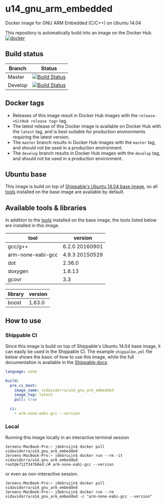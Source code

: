 # u14_gnu_arm_embedded
Docker image for GNU ARM Embedded (C/C++) on Ubuntu 14.04

This repository is automatically build into an image on the Docker Hub.  
<a href="https://hub.docker.com/r/vidavidorra/u14_gnu_arm_embedded/" target="_blank"> <img src="https://www.docker.com/sites/default/files/legal/small_h.png" alt="docker"/> </a>

## Build status
| Branch  | Status                                         |
| ------- | ---------------------------------------------- |
| Master  | [![Build Status][badge-master]][shippable-ci]  |
| Develop | [![Build Status][badge-develop]][shippable-ci] |

## Docker tags
- Releases of this image result in Docker Hub images with the `release-<GitHub release tag>` tag.
- The latest release of this Docker image is available on Docker Hub with the `latest` tag, and is best suitable for production environments requiring the latest version.
- The `master` branch results in Docker Hub images with the `master` tag, and should not be used in a production environment.
- The `develop` branch results in Docker Hub images with the `develop` tag, and should not be used in a production environment.

## Ubuntu base
This image is build on top of [Shippable's Ubuntu 14.04 base image](https://hub.docker.com/r/drydock/u14), so all [tools](http://docs.shippable.com/ci/supported/#tools) installed on the base image are available by default.

## Available tools & libraries
In addition to the [tools](http://docs.shippable.com/ci/supported/#tools) installed on the base image, the tools listed below are installed in this image.

| tool                  | version               |
| --------------------- | --------------------- |
| gcc/g++               | 6.2.0 20160901        |
| arm-none-eabi-gcc     | 4.9.3 20150529        |
| dot                   | 2.36.0                |
| doxygen               | 1.8.13                |
| gcovr                 | 3.3                   |

| library               | version               |
| --------------------- | --------------------- |
| boost                 | 1.63.0                |

## How to use
### Shippable CI
Since this image is build on top of Shippable's Ubuntu 14.04 base image, it can easily be used in the Shippable CI. The example `shippalbe.yml` file below shows the basic of how to use this image, while the full documentation is available in the [Shippable docs](http://docs.shippable.com/ci/shippableyml/#pre_ci_boot).

```yml
language: none

build:
  pre_ci_boot:
    image_name: vidavidorra/u14_gnu_arm_embedded
    image_tag: latest
    pull: true

  ci:
    - arm-none-eabi-gcc --version
```

### Local
Running this image locally in an interactive terminal session
```shell
Jeroens-MacBook-Pro:~ jdebruijn$ docker pull vidavidorra/u14_gnu_arm_embedded
Jeroens-MacBook-Pro:~ jdebruijn$ docker run --rm -it vidavidorra/u14_gnu_arm_embedded
root@e712f34768ed:/# arm-none-eabi-gcc --version
```
or even as non-interactive session.
```shell
Jeroens-MacBook-Pro:~ jdebruijn$ docker pull vidavidorra/u14_gnu_arm_embedded
Jeroens-MacBook-Pro:~ jdebruijn$ docker run --rm vidavidorra/u14_gnu_arm_embedded -c "arm-none-eabi-gcc --version"
```




[shippable-ci]:     https://app.shippable.com/github/vidavidorra/u14_gnu_arm_embedded
[badge-master]:     https://api.shippable.com/projects/58b1ce8b734ba00500664990/badge?branch=master
[badge-develop]:    https://api.shippable.com/projects/58b1ce8b734ba00500664990/badge?branch=develop
